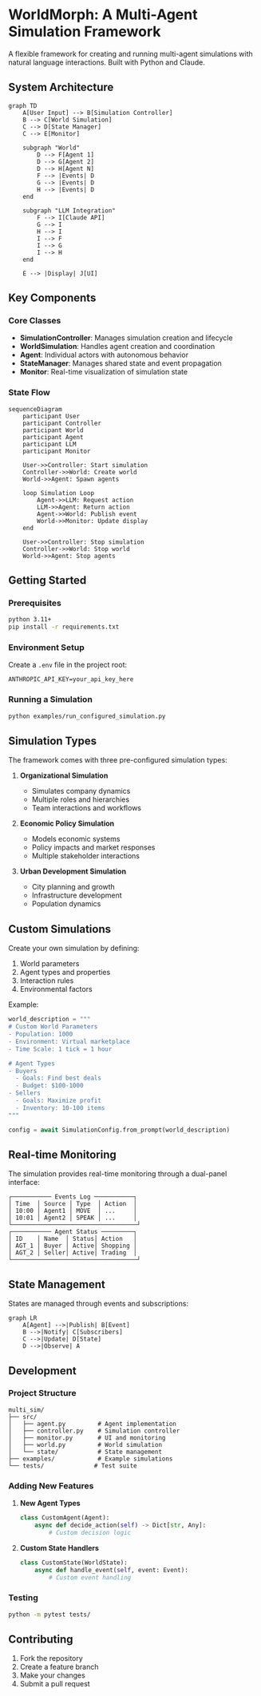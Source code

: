 # WorldMorph: A Multi-Agent Simulation Framework

A flexible framework for creating and running multi-agent simulations with natural language interactions. Built with Python and Claude.

## System Architecture

```mermaid
graph TD
    A[User Input] --> B[Simulation Controller]
    B --> C[World Simulation]
    C --> D[State Manager]
    C --> E[Monitor]
    
    subgraph "World"
        D --> F[Agent 1]
        D --> G[Agent 2]
        D --> H[Agent N]
        F --> |Events| D
        G --> |Events| D
        H --> |Events| D
    end
    
    subgraph "LLM Integration"
        F --> I[Claude API]
        G --> I
        H --> I
        I --> F
        I --> G
        I --> H
    end
    
    E --> |Display| J[UI]
```

## Key Components

### Core Classes
- **SimulationController**: Manages simulation creation and lifecycle
- **WorldSimulation**: Handles agent creation and coordination
- **Agent**: Individual actors with autonomous behavior
- **StateManager**: Manages shared state and event propagation
- **Monitor**: Real-time visualization of simulation state

### State Flow
```mermaid
sequenceDiagram
    participant User
    participant Controller
    participant World
    participant Agent
    participant LLM
    participant Monitor

    User->>Controller: Start simulation
    Controller->>World: Create world
    World->>Agent: Spawn agents
    
    loop Simulation Loop
        Agent->>LLM: Request action
        LLM->>Agent: Return action
        Agent->>World: Publish event
        World->>Monitor: Update display
    end

    User->>Controller: Stop simulation
    Controller->>World: Stop world
    World->>Agent: Stop agents
```

## Getting Started

### Prerequisites
```bash
python 3.11+
pip install -r requirements.txt
```

### Environment Setup
Create a `.env` file in the project root:
```env
ANTHROPIC_API_KEY=your_api_key_here
```

### Running a Simulation
```bash
python examples/run_configured_simulation.py
```

## Simulation Types

The framework comes with three pre-configured simulation types:

1. **Organizational Simulation**
   - Simulates company dynamics
   - Multiple roles and hierarchies
   - Team interactions and workflows

2. **Economic Policy Simulation**
   - Models economic systems
   - Policy impacts and market responses
   - Multiple stakeholder interactions

3. **Urban Development Simulation**
   - City planning and growth
   - Infrastructure development
   - Population dynamics

## Custom Simulations

Create your own simulation by defining:
1. World parameters
2. Agent types and properties
3. Interaction rules
4. Environmental factors

Example:
```python
world_description = """
# Custom World Parameters
- Population: 1000
- Environment: Virtual marketplace
- Time Scale: 1 tick = 1 hour

# Agent Types
- Buyers
  - Goals: Find best deals
  - Budget: $100-1000
- Sellers
  - Goals: Maximize profit
  - Inventory: 10-100 items
"""

config = await SimulationConfig.from_prompt(world_description)
```

## Real-time Monitoring

The simulation provides real-time monitoring through a dual-panel interface:

```
┌─────────── Events Log ───────────┐
│ Time  │ Source │ Type  │ Action  │
│ 10:00 │ Agent1 │ MOVE  │ ...     │
│ 10:01 │ Agent2 │ SPEAK │ ...     │
└───────────────────────────────────┘
┌─────────── Agent Status ─────────┐
│ ID    │ Name  │ Status│ Action   │
│ AGT_1 │ Buyer │ Active│ Shopping │
│ AGT_2 │ Seller│ Active│ Trading  │
└───────────────────────────────────┘
```

## State Management

States are managed through events and subscriptions:

```mermaid
graph LR
    A[Agent] -->|Publish| B[Event]
    B -->|Notify| C[Subscribers]
    C -->|Update| D[State]
    D -->|Observe| A
```

## Development

### Project Structure
```
multi_sim/
├── src/
│   ├── agent.py         # Agent implementation
│   ├── controller.py    # Simulation controller
│   ├── monitor.py       # UI and monitoring
│   ├── world.py         # World simulation
│   └── state/           # State management
├── examples/            # Example simulations
└── tests/              # Test suite
```

### Adding New Features
1. **New Agent Types**
   ```python
   class CustomAgent(Agent):
       async def decide_action(self) -> Dict[str, Any]:
           # Custom decision logic
   ```

2. **Custom State Handlers**
   ```python
   class CustomState(WorldState):
       async def handle_event(self, event: Event):
           # Custom event handling
   ```

### Testing
```bash
python -m pytest tests/
```

## Contributing

1. Fork the repository
2. Create a feature branch
3. Make your changes
4. Submit a pull request
